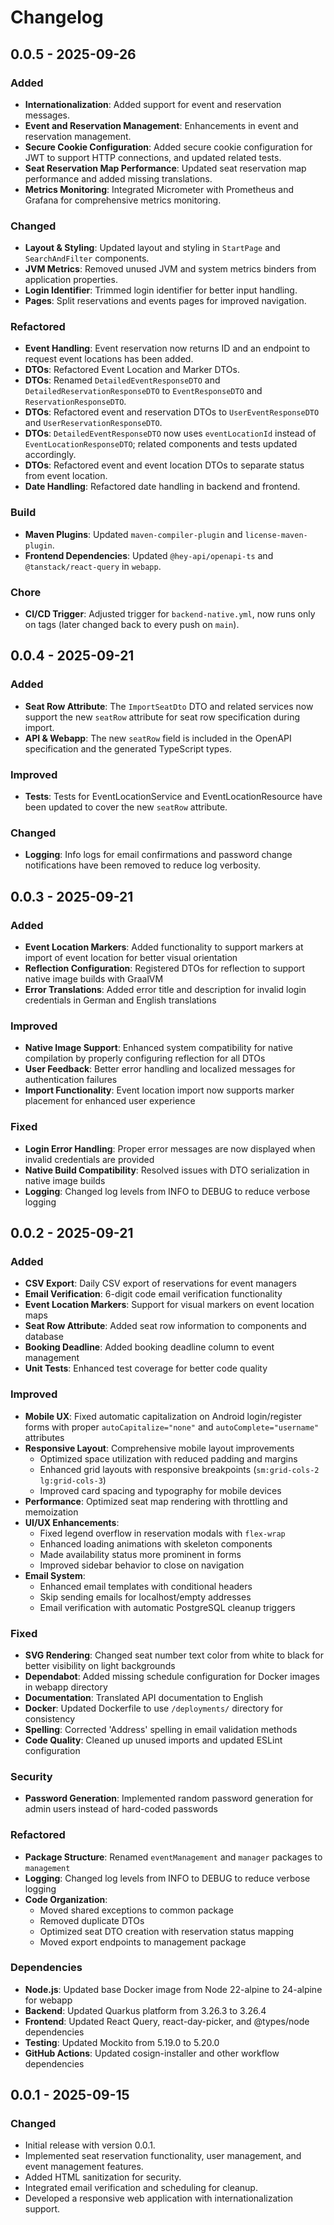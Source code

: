 # Changelog

## 0.0.5 - 2025-09-26

### Added
- **Internationalization**: Added support for event and reservation messages.
- **Event and Reservation Management**: Enhancements in event and reservation management.
- **Secure Cookie Configuration**: Added secure cookie configuration for JWT to support HTTP connections, and updated related tests.
- **Seat Reservation Map Performance**: Updated seat reservation map performance and added missing translations.
- **Metrics Monitoring**: Integrated Micrometer with Prometheus and Grafana for comprehensive metrics monitoring.

### Changed
- **Layout & Styling**: Updated layout and styling in `StartPage` and `SearchAndFilter` components.
- **JVM Metrics**: Removed unused JVM and system metrics binders from application properties.
- **Login Identifier**: Trimmed login identifier for better input handling.
- **Pages**: Split reservations and events pages for improved navigation.

### Refactored
- **Event Handling**: Event reservation now returns ID and an endpoint to request event locations has been added.
- **DTOs**: Refactored Event Location and Marker DTOs.
- **DTOs**: Renamed `DetailedEventResponseDTO` and `DetailedReservationResponseDTO` to `EventResponseDTO` and `ReservationResponseDTO`.
- **DTOs**: Refactored event and reservation DTOs to `UserEventResponseDTO` and `UserReservationResponseDTO`.
- **DTOs**: `DetailedEventResponseDTO` now uses `eventLocationId` instead of `EventLocationResponseDTO`; related components and tests updated accordingly.
- **DTOs**: Refactored event and event location DTOs to separate status from event location.
- **Date Handling**: Refactored date handling in backend and frontend.

### Build
- **Maven Plugins**: Updated `maven-compiler-plugin` and `license-maven-plugin`.
- **Frontend Dependencies**: Updated `@hey-api/openapi-ts` and `@tanstack/react-query` in `webapp`.

### Chore
- **CI/CD Trigger**: Adjusted trigger for `backend-native.yml`, now runs only on tags (later changed back to every push on `main`).

## 0.0.4 - 2025-09-21

### Added
- **Seat Row Attribute**: The `ImportSeatDto` DTO and related services now support the new `seatRow` attribute for seat row specification during import.
- **API & Webapp**: The new `seatRow` field is included in the OpenAPI specification and the generated TypeScript types.

### Improved
- **Tests**: Tests for EventLocationService and EventLocationResource have been updated to cover the new `seatRow` attribute.

### Changed
- **Logging**: Info logs for email confirmations and password change notifications have been removed to reduce log verbosity.

## 0.0.3 - 2025-09-21

### Added
- **Event Location Markers**: Added functionality to support markers at import of event location for better visual orientation
- **Reflection Configuration**: Registered DTOs for reflection to support native image builds with GraalVM
- **Error Translations**: Added error title and description for invalid login credentials in German and English translations

### Improved
- **Native Image Support**: Enhanced system compatibility for native compilation by properly configuring reflection for all DTOs
- **User Feedback**: Better error handling and localized messages for authentication failures
- **Import Functionality**: Event location import now supports marker placement for enhanced user experience

### Fixed
- **Login Error Handling**: Proper error messages are now displayed when invalid credentials are provided
- **Native Build Compatibility**: Resolved issues with DTO serialization in native image builds
- **Logging**: Changed log levels from INFO to DEBUG to reduce verbose logging

## 0.0.2 - 2025-09-21

### Added
- **CSV Export**: Daily CSV export of reservations for event managers
- **Email Verification**: 6-digit code email verification functionality
- **Event Location Markers**: Support for visual markers on event location maps
- **Seat Row Attribute**: Added seat row information to components and database
- **Booking Deadline**: Added booking deadline column to event management
- **Unit Tests**: Enhanced test coverage for better code quality

### Improved
- **Mobile UX**: Fixed automatic capitalization on Android login/register forms with proper `autoCapitalize="none"` and `autoComplete="username"` attributes
- **Responsive Layout**: Comprehensive mobile layout improvements
  - Optimized space utilization with reduced padding and margins
  - Enhanced grid layouts with responsive breakpoints (`sm:grid-cols-2 lg:grid-cols-3`)
  - Improved card spacing and typography for mobile devices
- **Performance**: Optimized seat map rendering with throttling and memoization
- **UI/UX Enhancements**:
  - Fixed legend overflow in reservation modals with `flex-wrap`
  - Enhanced loading animations with skeleton components
  - Made availability status more prominent in forms
  - Improved sidebar behavior to close on navigation
- **Email System**: 
  - Enhanced email templates with conditional headers
  - Skip sending emails for localhost/empty addresses
  - Email verification with automatic PostgreSQL cleanup triggers

### Fixed
- **SVG Rendering**: Changed seat number text color from white to black for better visibility on light backgrounds
- **Dependabot**: Added missing schedule configuration for Docker images in webapp directory
- **Documentation**: Translated API documentation to English
- **Docker**: Updated Dockerfile to use `/deployments/` directory for consistency
- **Spelling**: Corrected 'Address' spelling in email validation methods
- **Code Quality**: Cleaned up unused imports and updated ESLint configuration

### Security
- **Password Generation**: Implemented random password generation for admin users instead of hard-coded passwords

### Refactored
- **Package Structure**: Renamed `eventManagement` and `manager` packages to `management`
- **Logging**: Changed log levels from INFO to DEBUG to reduce verbose logging
- **Code Organization**: 
  - Moved shared exceptions to common package
  - Removed duplicate DTOs
  - Optimized seat DTO creation with reservation status mapping
  - Moved export endpoints to management package

### Dependencies
- **Node.js**: Updated base Docker image from Node 22-alpine to 24-alpine for webapp
- **Backend**: Updated Quarkus platform from 3.26.3 to 3.26.4
- **Frontend**: Updated React Query, react-day-picker, and @types/node dependencies
- **Testing**: Updated Mockito from 5.19.0 to 5.20.0
- **GitHub Actions**: Updated cosign-installer and other workflow dependencies

## 0.0.1 - 2025-09-15

### Changed
- Initial release with version 0.0.1.
- Implemented seat reservation functionality, user management, and event management features.
- Added HTML sanitization for security.
- Integrated email verification and scheduling for cleanup.
- Developed a responsive web application with internationalization support.
